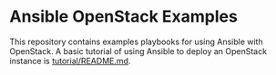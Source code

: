 # Ansible OpenStack Examples

This repository contains examples playbooks for using Ansible with
OpenStack.  A basic tutorial of using Ansible to deploy an OpenStack
instance is [tutorial/README.md](here).


